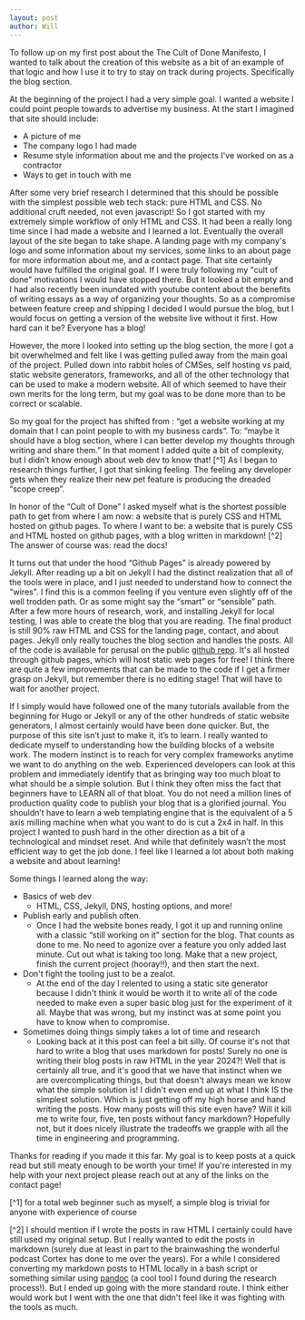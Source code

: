 ```yaml
---
layout: post
author: Will
---
```


To follow up on my first post about the The Cult of Done Manifesto, I wanted to talk about the creation of this website as a bit of an example of that logic and how I use it to try to stay on track during projects. Specifically the blog section.

At the beginning of the project I had a very simple goal. I wanted a website I could point people towards to advertise my business. At the start I imagined that site should include:
- A picture of me
- The company logo I had made
- Resume style information about me and the projects I've worked on as a contractor
- Ways to get in touch with me

After some very brief research I determined that this should be possible with the simplest possible web tech stack: pure HTML and CSS. No additional cruft needed, not even javascript! So I got started with my extremely simple workflow of only HTML and CSS. It had been a really long time since I had made a website and I learned a lot. Eventually the overall layout of the site began to take shape. A landing page with my company's logo and some information about my services, some links to an about page for more information about me, and a contact page. That site certainly would have fulfilled the original goal. If I were truly following my "cult of done" motivations I would have stopped there. But it looked a bit empty and I had also recently been inundated with youtube content about the benefits of writing essays as a way of organizing your thoughts. So as a compromise between feature creep and shipping I decided I would pursue the blog, but I would focus on getting a version of the website live without it first. How hard can it be? Everyone has a blog!

However, the more I looked into setting up the blog section, the more I got a bit overwhelmed and felt like I was getting pulled away from the main goal of the project. Pulled down into rabbit holes of CMSes, self hosting vs paid, static website generators, frameworks, and all of the other technology that can be used to make a modern website. All of which seemed to have their own merits for the long term, but my goal was to be done more than to be correct or scalable.

So my goal for the project has shifted from : “get a website working at my domain that I can point people to with my business cards”. To: “maybe it should have a blog section, where I can better develop my thoughts through writing and share them.” In that moment I added quite a bit of complexity, but I didn’t know enough about web dev to know that! [^1] As I began to research things further, I got that sinking feeling. The feeling any developer gets when they realize their new pet feature is producing the dreaded “scope creep”. 

In honor of the “Cult of Done” I asked myself what is the shortest possible path to get from where I am now: a website that is purely CSS and HTML hosted on github pages. To where I want to be: a website that is purely CSS and HTML hosted on github pages, with a blog written in markdown! [^2] The answer of course was: read the docs!

It turns out that under the hood “Github Pages” is already powered by Jekyll. After reading up a bit on Jekyll I had the distinct realization that all of the tools were in place, and I just needed to understand how to connect the "wires". I find this is a common feeling if you venture even slightly off of the well trodden path. Or as some might say the “smart” or “sensible” path. After a few more hours of research, work, and installing Jekyll for local testing,  I was able to create the blog that you are reading. The final product is still 90% raw HTML and CSS for the landing page, contact, and about pages. Jekyll only really touches the blog section and handles the posts. All of the code is available for perusal on the public [github repo](https://github.com/Wbrown633/astrotino_website). It's all hosted through github pages, which will host static web pages for free! I think there are quite a few improvements that can be made to the code if I get a firmer grasp on Jekyll, but remember there is no editing stage! That will have to wait for another project. 

If I simply would have followed one of the many tutorials available from the beginning for Hugo or Jekyll or any of the other hundreds of static website generators, I almost certainly would have been done quicker. But, the purpose of this site isn’t just to make it, it’s to learn. I really wanted to dedicate myself to understanding how the building blocks of a website work. The modern instinct is to reach for very complex frameworks anytime we want to do anything on the web. Experienced developers can look at this problem and immediately identify that as bringing way too much bloat to what should be a simple solution. But I think they often miss the fact that beginners have to LEARN all of that bloat. You do not need a million lines of production quality code to publish your blog that is a glorified journal. You shouldn’t have to learn a web templating engine that is the equivalent of a 5 axis milling machine when what you want to do is cut a 2x4 in half. In this project I wanted to push hard in the other direction as a bit of a technological and mindset reset. And while that definitely wasn’t the most efficient way to get the job done. I feel like I learned a lot about both making a website and about learning!


Some things I learned along the way:

- Basics of web dev 
	- HTML, CSS, Jekyll, DNS, hosting options, and more!
- Publish early and publish often. 
	- Once I had the website bones ready, I got it up and running online with a classic “still working on it” section for the blog. That counts as done to me. No need to agonize over a feature you only added last minute. Cut out what is taking too long. Make that a new project, finish the current project (hooray!!), and then start the next.
- Don't fight the tooling just to be a zealot. 
	- At the end of the day I relented to using a static site generator because I didn't think it would be worth it to write all of the code needed to make even a super basic blog just for the experiment of it all. Maybe that was wrong, but my instinct was at some point you have to know when to compromise. 
- Sometimes doing things simply takes a lot of time and research
	- Looking back at it this post can feel a bit silly. Of course it's not that hard to write a blog that uses markdown for posts! Surely no one is writing their blog posts in raw HTML in the year 2024?! Well that is certainly all true, and it's good that we have that instinct when we are overcomplicating things, but that doesn't always mean we know what the simple solution is! I didn't even end up at what I think IS the simplest solution. Which is just getting off my high horse and hand writing the posts. How many posts will this site even have? Will it kill me to write four, five, ten posts without fancy markdown? Hopefully not, but it does nicely illustrate the tradeoffs we grapple with all the time in engineering and programming. 


Thanks for reading if you made it this far. My goal is to keep posts at a quick read but still meaty enough to be worth your time! If you're interested in my help with your next project please reach out at any of the links on the contact page!

[^1] for a total web beginner such as myself, a simple blog is trivial for anyone with experience of course

 [^2] I should mention if I wrote the posts in raw HTML I certainly could have still used my original setup. But I really wanted to edit the posts in markdown (surely due at least in part to the brainwashing the wonderful podcast Cortex has done to me over the years). For a while I considered converting my markdown posts to HTML locally in a bash script or something similar using [pandoc](https://pandoc.org) (a cool tool I found during the research process!). But I ended up going with the more standard route. I think either would work but I went with the one that didn't feel like it was fighting with the tools as much.